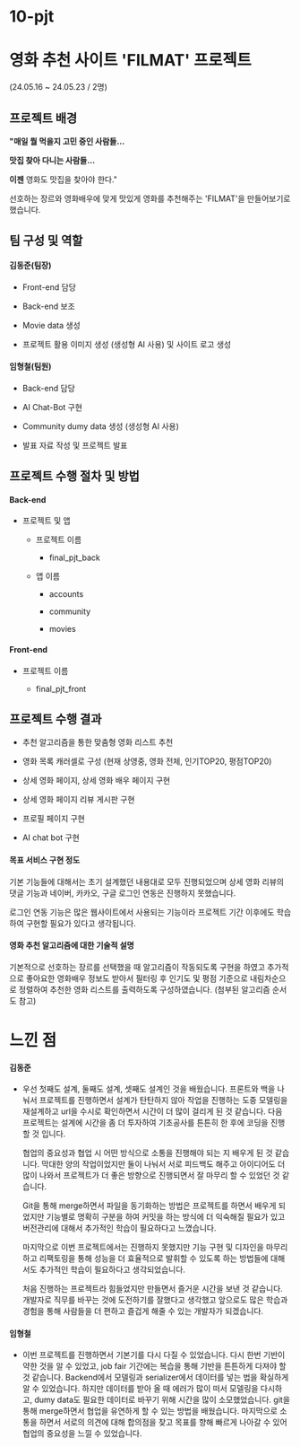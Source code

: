 # 10-pjt

# 영화 추천 사이트 'FILMAT' 프로젝트 
(24.05.16 ~ 24.05.23 / 2명)

## 프로젝트 배경

**"매일
뭘 먹을지 고민 중인 사람들…**

**맛집
찾아 다니는 사람들…**

**이젠**
영화도 맛집을 찾아야 한다."

선호하는 장르와 영화배우에 맞게 맛있게 영화를 추천해주는 'FILMAT'을 만들어보기로 했습니다.

## 팀 구성 및 역할

#### 김동준(팀장)

- Front-end 담당

- Back-end 보조

- Movie data 생성

- 프로젝트 활용 이미지 생성 (생성형 AI 사용) 및 사이트 로고 생성

#### 임형철(팀원)

- Back-end 담당

- AI Chat-Bot 구현

- Community dumy data 생성 (생성형 AI 사용)

- 발표 자료 작성 및 프로젝트 발표 

## 프로젝트 수행 절차 및 방법

#### Back-end

- 프로젝트 및 앱
  
  - 프로젝트 이름
    
    - final_pjt_back
  
  - 앱 이름
    
    - accounts
    
    - community
    
    - movies

#### Front-end

- 프로젝트 이름
  
  - final_pjt_front

## 프로젝트 수행 결과

- 추천 알고리즘을 통한 맞춤형 영화 리스트 추천

- 영화 목록 캐러셀로 구성 (현재 상영중, 영화 전체, 인기TOP20, 평점TOP20)

- 상세 영화 페이지, 상세 영화 배우 페이지 구현

- 상세 영화 페이지 리뷰 게시판 구현

- 프로필 페이지 구현

- AI chat bot 구현

#### 목표 서비스 구현 정도

기본 기능들에 대해서는 초기 설계했던 내용대로 모두 진행되었으며 상세 영화 리뷰의 댓글 기능과 네이버, 카카오, 구글 로그인 연동은 진행하지 못했습니다.

로그인 연동 기능은 많은 웹사이트에서 사용되는 기능이라 프로젝트 기간 이후에도 학습하여 구현할 필요가 있다고 생각됩니다.

#### 영화 추천 알고리즘에 대한 기술적 설명

기본적으로 선호하는 장르를 선택했을 때 알고리즘이 작동되도록 구현을 하였고 추가적으로 좋아요한 영화배우 정보도 받아서 필터링 후 인기도 및 평점 기준으로 내림차순으로 정렬하여 추천한 영화 리스트를 출력하도록 구성하였습니다. (첨부된 알고리즘 순서도 참고)

# 느낀 점

#### 김동준

- 우선 첫째도 설계, 둘째도 설계, 셋째도 설계인 것을 배웠습니다. 프론트와 백을 나눠서 프로젝트를 진행하면서 설계가 탄탄하지 않아 작업을 진행하는 도중 모델링을 재설계하고 url을 수시로 확인하면서 시간이 더 많이 걸리게 된 것 같습니다. 다음 프로젝트는 설계에 시간을 좀 더 투자하여 기초공사를 튼튼히 한 후에 코딩을 진행할 것 입니다.
  
  협업의 중요성과 협업 시 어떤 방식으로 소통을 진행해야 되는 지 배우게 된 것 같습니다. 막대한 양의 작업이었지만 둘이 나눠서 서로 피드백도 해주고 아이디어도 더 많이 나와서 프로젝트가 더 좋은 방향으로 진행되면서 잘 마무리 할 수 있었던 것 같습니다.
  
  Git을 통해 merge하면서 파일을 동기화하는 방법은 프로젝트를 하면서 배우게 되었지만 기능별로 명확히 구분을 하여 커밋을 하는 방식에 더 익숙해질 필요가 있고 버전관리에 대해서 추가적인 학습이 필요하다고 느꼈습니다.
  
  마지막으로 이번 프로젝트에서는 진행하지 못했지만 기능 구현 및 디자인을 마무리하고 리팩토링을 통해 성능을 더 효율적으로 발휘할 수 있도록 하는 방법들에 대해서도 추가적인 학습이 필요하다고 생각되었습니다.
  
  처음 진행하는 프로젝트라 힘들었지만 만들면서 즐거운 시간을 보낸 것 같습니다. 개발자로 직무를 바꾸는 것에 도전하기를 잘했다고 생각했고 앞으로도 많은 학습과 경험을 통해 사람들을 더 편하고 즐겁게 해줄 수 있는 개발자가 되겠습니다.

#### 임형철

- 이번 프로젝트를 진행하면서 기본기를 다시 다질 수 있었습니다. 다시 한번 기반이 약한 것을 알 수 있었고, job fair 기간에는 복습을 통해 기반을 튼튼하게 다져야 할 것 같습니다.
  Backend에서 모델링과 serializer에서 데이터를 넣는 법을 확실하게 알 수 있었습니다. 하지만 데이터를 받아 올 때 에러가 많이 떠서 모델링을 다시하고, dumy data도 필요한 데이터로 바꾸기 위해 시간을 많이 소모했었습니다. git을 통해 merge하면서 협업을 유연하게 할 수 있는 방법을 배웠습니다.
  마지막으로 소통을 하면서 서로의 의견에 대해 합의점을 찾고 목표를 향해 빠르게 나아갈 수 있어 협업의 중요성을 느낄 수 있었습니다.
